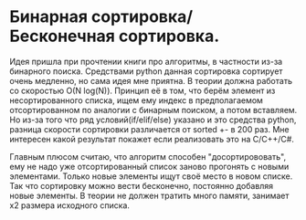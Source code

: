# Бинарная сортировка/Бесконечная сортировка.

Идея пришла при прочтении книги про алгоритмы, в частности из-за бинарного поиска. Средствами python данная сортировка сортирует очень медленно, но сама идея мне приятна. В теории должна работать со скоростью O(N log(N)). Принцип её в том, что берём элемент из несортированного списка, ищем ему индекс в предполагаемом отсортированном по аналогии с бинарным поиском, а потом вставляем. Но из-за того что ряд условий(if/elif/else) указано и это средства python, разница скорости сортировки различается от sorted +- в 200 раз. Мне интересен какой результат покажет если реализовать это на C/C++/C#.

Главным плюсом считаю, что алгоритм способен "досортирововать", ему не надо уже отсортированный список заново прогонять с новыми элементами. Только новые элементы ищут своё место в новом списке. Так что сортировку можно вести бесконечно, постоянно добавляя новые элементы. В теории не должен тратить много памяти, занимает x2 размера исходного списка.
